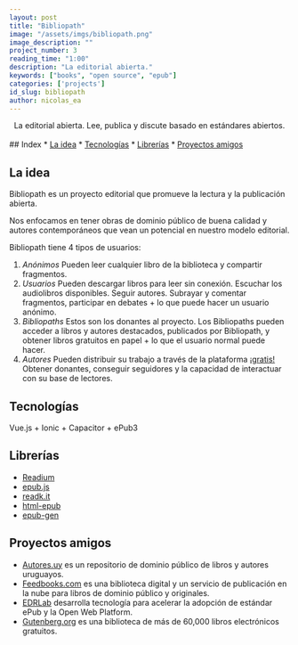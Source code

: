 ```yaml
---
layout: post
title: "Bibliopath"
image: "/assets/imgs/bibliopath.png"
image_description: ""
project_number: 3
reading_time: "1:00"
description: "La editorial abierta."
keywords: ["books", "open source", "epub"]
categories: ['projects']
id_slug: bibliopath
author: nicolas_ea
---
```


<center>La editorial abierta. Lee, publica y discute basado en estándares abiertos.</center>
<br>
## Index
* <a href="#la-idea">La idea</a>
* <a href="#tecnologías">Tecnologías</a>
* <a href="#librerías">Librerías</a>
* <a href="#proyectos-amigos">Proyectos amigos</a>

## La idea

Bibliopath es un proyecto editorial que promueve la lectura y la publicación abierta.

Nos enfocamos en tener obras de dominio público de buena calidad y autores contemporáneos que vean un potencial en nuestro modelo editorial.

Bibliopath tiene 4 tipos de usuarios:

1. <i class="bg-black text-uppercase">Anónimos</i> Pueden leer cualquier libro de la biblioteca y compartir fragmentos.
2. <i class="bg-black text-uppercase">Usuarios</i> Pueden descargar libros para leer sin conexión. Escuchar los audiolibros disponibles. Seguir autores. Subrayar y comentar fragmentos, participar en debates + lo que puede hacer un usuario anónimo.
3. <i class="bg-black text-uppercase">Bibliopaths</i> Estos son los donantes al proyecto. Los Bibliopaths pueden acceder a libros y autores destacados, publicados por Bibliopath, y obtener libros gratuitos en papel + lo que el usuario normal puede hacer.
4. <i class="bg-black text-uppercase">Autores</i> Pueden distribuir su trabajo a través de la plataforma <u>¡gratis!</u> Obtener donantes, conseguir seguidores y la capacidad de interactuar con su base de lectores.

## Tecnologías

Vue.js + Ionic + Capacitor + ePub3

## Librerías

- [Readium](https://github.com/readium)
- [epub.js](https://github.com/futurepress/epub.js)
- [readk.it](https://github.com/jcdarwin/readk.it)
- [html-epub](https://www.npmjs.com/package/html-epub)
- [epub-gen](https://www.npmjs.com/package/epub-gen)

## Proyectos amigos

- [Autores.uy](http://autores.uy/) es un repositorio de dominio público de libros y autores uruguayos.
- [Feedbooks.com](https://www.feedbooks.com/publicdomain) es una biblioteca digital y un servicio de publicación en la nube para libros de dominio público y originales.
- [EDRLab](https://www.edrlab.org/) desarrolla tecnología para acelerar la adopción de estándar ePub y la Open Web Platform.
- [Gutenberg.org](https://www.gutenberg.org/) es una biblioteca de más de 60,000 libros electrónicos gratuitos.
